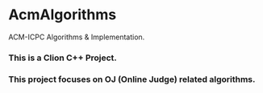 # AcmAlgorithms
ACM-ICPC Algorithms &amp; Implementation.

### This is a **Clion** C++ Project.

### This project focuses on OJ (Online Judge) related algorithms.
